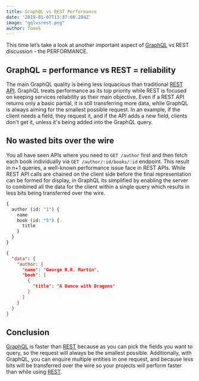 ```yaml
---
title: GraphQL vs REST Performance
date: '2019-01-07T13:37:00.284Z'
image: "gqlvsrest.png"
author: Tomek
---
```



This time let’s take a look at another important aspect of [GraphQL](https://graphqleditor.com/) vs REST discussion - the PERFORMANCE.


## GraphQL = performance vs REST = reliability 

The main GraphQL quality is being less loquacious than traditional [REST API](https://www.restapitutorial.com/lessons/whatisrest.html).  GraphQL treats performance as its top priority while REST is focused on keeping services reliability as their main objective. Even if a REST API returns only a basic partial, it is still transferring more data, while GraphQL is always aiming for the smallest possible request. In an example, if the client needs a field, they request it, and if the API adds a new field, clients don't get it, unless it's being added into the GraphQL query.


## No wasted bits over the wire

You all have seen APIs where you need to `GET /author` first and then fetch each book individually via `GET /author/:id/books/:id` endpoint. This result in n+1 queries, a  well-known performance issue face in REST APIs.  While REST API calls are chained on the client side before the final representation can be formed for display, in GraphQL its simplified by enabling the server to combined all the data for the client within a single query which results in less bits being transferred over the wire.

```graphql
{
  author (id: "1") {
    name
    book (id: "5") {
      title
    }
  }
}
```
```json
{
  "data": {
    "author: {
      "name": "George R.R. Martin",
      "book": [
        {
          "title": "A Dance with Dragons"
        }
      ]
    }
  }
}
```

## Conclusion

[GraphQL](https://graphql.org/) is faster than [REST](https://en.wikipedia.org/wiki/Representational_state_transfer) because as you can pick the fields you want to query, so the request will always be the smallest possible. Additionally, with GraphQL, you can enquire multiple entities in one request,  and because less bits will be transferred over the wire so your projects will perform faster than while using [REST](https://en.wikipedia.org/wiki/Representational_state_transfer).



